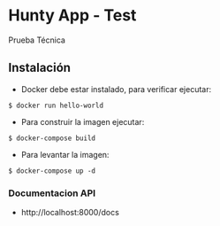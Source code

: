 
# Hunty App - Test

Prueba Técnica

## Instalación
- Docker debe estar instalado, para verificar ejecutar: 

``` $ docker run hello-world ```

- Para construir la imagen ejecutar:

``` $ docker-compose build ```

- Para levantar la imagen:

``` $ docker-compose up -d ```

### Documentacion API

- http://localhost:8000/docs

